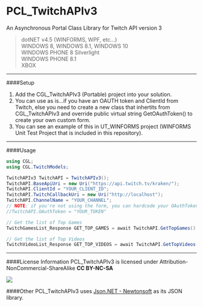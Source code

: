 # PCL_TwitchAPIv3
An Asynchronous Portal Class Library for Twitch API version 3

>dotNET v4.5 (WINFORMS, WPF, etc...)<br>
>WINDOWS 8, WINDOWS 8.1, WINDOWS 10<br>
>WINDOWS PHONE 8 Silverlight<br>
>WINDOWS PHONE 8.1<br> 
>XBOX<br> 

---

####Setup

1. Add the CGL_TwitchAPIv3 (Portable) project into your solution.
2. You can use as is...if you have an OAUTH token and ClientId from Twitch, else you need to create a new class that inhertits from CGL_TwitchAPIv3 and override public virtual string GetOAuthToken() to create your own custom form.
3. You can see an example of this in UT_WINFORMS project (WINFORMS Unit Test Project that is included in this repository).

---

####Usage

```C#
using CGL;
using CGL.TwitchModels;

TwitchAPIv3 TwitchAPI = TwitchAPIv3();
TwitchAPI.BaseApiUri = new Uri("https://api.twitch.tv/kraken/");
TwitchAPI.ClientId = "YOUR_CLIENT_ID";
TwitchAPI.TwitchCallbackUri = new Uri("http://localhost");
TwitchAPI.ChannelName = "YOUR_CHANNEL";
// NOTE: if you're not using the form, you can hardcode your OAuthToken here
//TwitchAPI.OAuthToken = "YOUR_TOKEN"

// Get the list of Top Games
TwitchGamesList_Response GET_TOP_GAMES = await TwitchAPI.GetTopGames();

// Get the list of Top Videos
TwitchVideoList_Response GET_TOP_VIDEOS = await TwitchAPI.GetTopVideos();
```

---

####License Information
PCL_TwitchAPIv3 is licensed under Attribution-NonCommercial-ShareAlike **CC BY-NC-SA**

<a href="https://creativecommons.org/licenses/by-nc-sa/4.0/"><img src="https://licensebuttons.net/l/by-nc-sa/3.0/88x31.png"></a>


####Other
PCL_TwitchAPIv3 uses <a href="http://www.newtonsoft.com/json">Json.NET - Newtonsoft</a> as its JSON library.





